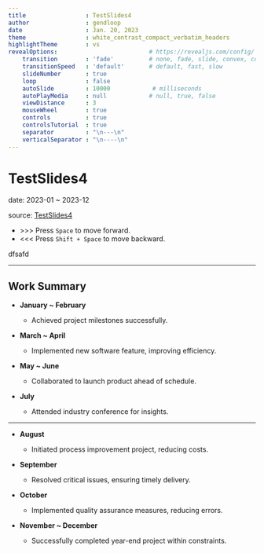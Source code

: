 ```yaml
---
title                 : TestSlides4
author                : gendloop
date                  : Jan. 20, 2023
theme                 : white_contrast_compact_verbatim_headers
highlightTheme        : vs
revealOptions:                          # https://revealjs.com/config/
    transition        : 'fade'          # none, fade, slide, convex, concave, zoom
    transitionSpeed   : 'default'       # default, fast, slow
    slideNumber       : true
    loop              : false
    autoSlide         : 10000            # milliseconds
    autoPlayMedia     : null            # null, true, false
    viewDistance      : 3
    mouseWheel        : true
    controls          : true
    controlsTutorial  : true
    separator         : "\n---\n"
    verticalSeparator : "\n----\n"
---
```


<style type="text/css">
h1, h2, h3, h4, h5, p, pre, code {
    text-align: left
}
.reveal {
    font-size: 28px;
}
.reveal pre code {
    font-size: 18px;
    line-height: 22px;
}
.reveal p code,
.reveal li code {
    font-size: 24px;
}
.reveal ul, .reveal ol {
    display: block;
}
.reveal img {
  border: 0 !important;
  box-shadow: none !important;
}
</style>



# TestSlides4

date: 2023-01 ~ 2023-12

source: [TestSlides4](https://github.com/gendloop/TestSlides4) 

* \>\>\> Press `Space` to move forward.
* <<< Press `Shift + Space` to move backward.

dfsafd

---

## Work Summary

* **January ~ February**
  * Achieved project milestones successfully.

* **March ~ April**
  * Implemented new software feature, improving efficiency.

* **May ~ June**
  * Collaborated to launch product ahead of schedule.

* **July**
  * Attended industry conference for insights.

---

* **August**
  * Initiated process improvement project, reducing costs.

* **September**
  * Resolved critical issues, ensuring timely delivery.

* **October**
  * Implemented quality assurance measures, reducing errors.

* **November ~ December**
  * Successfully completed year-end project within constraints.

